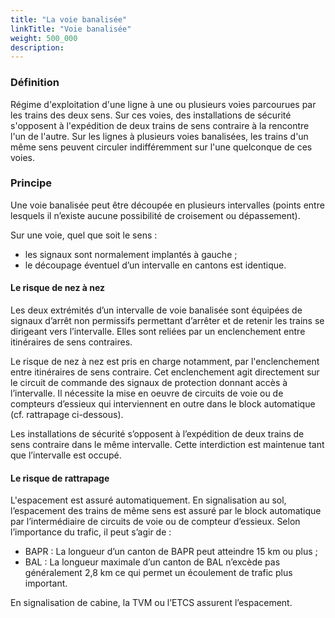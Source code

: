 ```yaml
---
title: "La voie banalisée"
linkTitle: "Voie banalisée"
weight: 500_000
description:
---
```


### Définition

Régime d'exploitation d'une ligne à une ou plusieurs voies parcourues par les trains des deux sens. Sur ces voies,
des installations de sécurité s'opposent à l'expédition de deux trains de sens contraire à la rencontre l'un de l'autre.
Sur les lignes à plusieurs voies banalisées, les trains d'un même sens peuvent circuler indifféremment sur l'une
quelconque de ces voies.

### Principe

Une voie banalisée peut être découpée en plusieurs intervalles (points entre lesquels il n’existe aucune possibilité de
croisement ou dépassement).

Sur une voie, quel que soit le sens :
- les signaux sont normalement implantés à gauche ;
- le découpage éventuel d’un intervalle en cantons est identique.

#### Le risque de nez à nez
Les deux extrémités d’un intervalle de voie banalisée sont équipées de signaux d’arrêt non permissifs permettant
d’arrêter et de retenir les trains se dirigeant vers l’intervalle. Elles sont reliées par un enclenchement entre
itinéraires de sens contraires.

Le risque de nez à nez est pris en charge notamment, par l'enclenchement entre itinéraires de sens contraire. Cet
enclenchement agit directement sur le circuit de commande des signaux de protection donnant accès à l’intervalle. Il
nécessite la mise en oeuvre de circuits de voie ou de compteurs d’essieux qui interviennent en outre dans le block
automatique (cf. rattrapage ci-dessous).

Les installations de sécurité s’opposent à l’expédition de deux trains de sens contraire dans le même intervalle.
Cette interdiction est maintenue tant que l’intervalle est occupé. 
  
#### Le risque de rattrapage
L'espacement est assuré automatiquement.
En signalisation au sol, l’espacement des trains de même sens est assuré par le block automatique par l’intermédiaire
de circuits de voie ou de compteur d’essieux. Selon l’importance du trafic, il peut s’agir de :
- BAPR : La longueur d’un canton de BAPR peut atteindre 15 km ou plus ;
- BAL : La longueur maximale d’un canton de BAL n’excède pas généralement 2,8 km ce qui permet un écoulement de trafic
plus important.

En signalisation de cabine, la TVM ou l’ETCS assurent l’espacement.